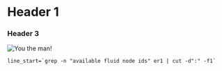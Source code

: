 # Header 1
### Header 3
![You the man!](https://media3.giphy.com/media/cXblnKXr2BQOaYnTni/giphy.gif)

```
line_start=`grep -n "available fluid node ids" er1 | cut -d":" -f1`
```
